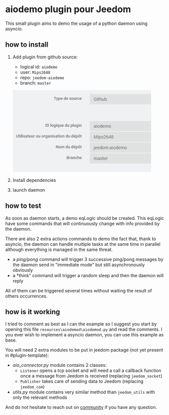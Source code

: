 # aiodemo plugin pour Jeedom

This small plugin aims to demo the usage of a python daemon using asyncio.

## how to install

1. Add plugin from github source:

    - logical id: `aiodemo`
    - user: `Mips2648`
    - repo: `jeedom-aiodemo`
    - branch: `master`

    ![Alt text](install.png)

2. Install dependencies
3. launch daemon

## how to test

As soon as daemon starts, a demo eqLogic should be created.
This eqLogic have some commands that will continuously change with info provided by the daemon.

There are also 2 extra actions commands to demo the fact that, thank to asyncio, the daemon can handle multiple tasks at the same time in parallel although everything is managed in the same threat.

- a *ping/pong* command will trigger 3 successive ping/pong messages by the daemon send in "immediate mode" but still asynchronously obviously
- a *think" command will trigger a random sleep and then the daemon will reply

All of them can be triggered several times without waiting the result of others occurrences.

## how is it working

I tried to comment as best as I can the example so I suggest you start by opening this file `resources\aiodemod\aiodemod.py` and read the comments.
I you ever wish to implement a asyncio daemon, you can use this example as base.

You will need 2 extra modules to be put in jeedom package (not yet present in #plugin-template):

- *aio_connector.py* module contains 2 classes:
  - `Listener` opens a tcp socket and will need a call a callback function once a message from Jeedom is received (replacing `jeedom_socket`)
  - `Publisher` takes care of sending data to Jeedom (replacing `jeedom_com`)
- *utils.py* module contains very similar method than `jeedom_utils` with only the relevant methods

And do not hesitate to reach out on [community]({{site.forum}}) if you have any question.
